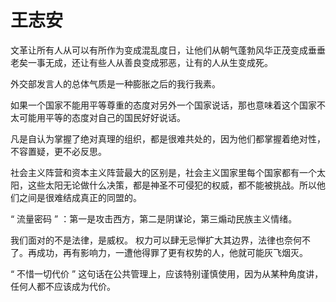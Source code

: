 # 王志安

文革让所有人从可以有所作为变成混乱度日，让他们从朝气蓬勃风华正茂变成垂垂老矣一事无成，还让有些人从善良变成邪恶，让有的人从生变成死。

外交部发言人的总体气质是一种膨胀之后的我行我素。

如果一个国家不能用平等尊重的态度对另外一个国家说话，那也意味着这个国家不太可能用平等的态度对自己的国民好好说话。

凡是自认为掌握了绝对真理的组织，都是很难共处的，因为他们都掌握着绝对性，不容置疑，更不必反思。

社会主义阵营和资本主义阵营最大的区别是，社会主义国家里每个国家都有一个太阳，这些太阳无论做什么决策，都是神圣不可侵犯的权威，都不能被挑战。所以他们之间是很难结成真正的同盟的。

“ 流量密码 ” ：第一是攻击西方，第二是阴谋论，第三煽动民族主义情绪。

我们面对的不是法律，是威权。 
权力可以肆无忌惮扩大其边界，法律也奈何不了。再成功，再有影响力，一遭他得罪了更有权势的人，他就可能灰飞烟灭。

“ 不惜一切代价 ” 这句话在公共管理上，应该特别谨慎使用，因为从某种角度讲，任何人都不应该成为代价。